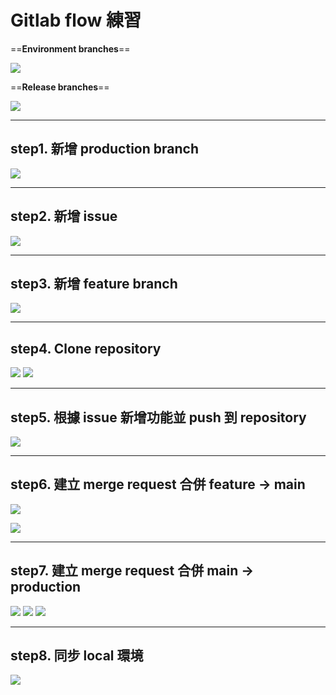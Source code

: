 # Gitlab flow 練習

==**Environment branches**==

![](../assets/images/gitlab%20screenshot/main.jpg)

==**Release branches**==

![](../assets/images/gitlab%20screenshot/main-2.jpg)

---

## step1. 新增 production branch

![](../assets/images/gitlab%20screenshot/新增%20production.png)

---

## step2. 新增 issue

![](../assets/images/gitlab%20screenshot/issue.png)

---

## step3. 新增 feature branch

![](../assets/images/gitlab%20screenshot/新增feature.png)

---

## step4. Clone repository

![](../assets/images/gitlab%20screenshot/git%20clone.png)
![](../assets/images/gitlab%20screenshot/checkout%20feature.png)

---

## step5. 根據 issue 新增功能並 push 到 repository


![](../assets/images/gitlab%20screenshot/push%20feature.png)

---

## step6. 建立 merge request 合併 feature -> main

![](../assets/images/gitlab%20screenshot/merge%20rq%20feature%20to%20main.png)

![](../assets/images/gitlab%20screenshot/codereview.png)

---

## step7. 建立 merge request 合併 main -> production

![](../assets/images/gitlab%20screenshot/合併請求%20main%20to%20production.png)
![](../assets/images/gitlab%20screenshot/接受合併.png)
![](../assets/images/gitlab%20screenshot/合併結果.png)

---

## step8. 同步 local 環境

![](../assets/images/gitlab%20screenshot/同步本地儲存庫.png)